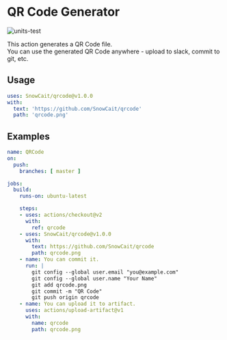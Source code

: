 # QR Code Generator

![units-test](https://github.com/SnowCait/qrcode/workflows/units-test/badge.svg)

This action generates a QR Code file.  
You can use the generated QR Code anywhere - upload to slack, commit to git, etc.

## Usage

```yaml
uses: SnowCait/qrcode@v1.0.0
with:
  text: 'https://github.com/SnowCait/qrcode'
  path: 'qrcode.png'
```

## Examples

```yaml
name: QRCode
on:
  push:
    branches: [ master ]

jobs:
  build:
    runs-on: ubuntu-latest

    steps:
    - uses: actions/checkout@v2
      with:
        ref: qrcode
    - uses: SnowCait/qrcode@v1.0.0
      with:
        text: https://github.com/SnowCait/qrcode
        path: qrcode.png
    - name: You can commit it.
      run: |
        git config --global user.email "you@example.com"
        git config --global user.name "Your Name"
        git add qrcode.png
        git commit -m "QR Code"
        git push origin qrcode
    - name: You can upload it to artifact.
      uses: actions/upload-artifact@v1
      with:
        name: qrcode
        path: qrcode.png
```
